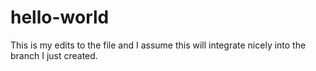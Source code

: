 # hello-world


This is my edits to the file and I assume this will integrate nicely into the branch I just created.
